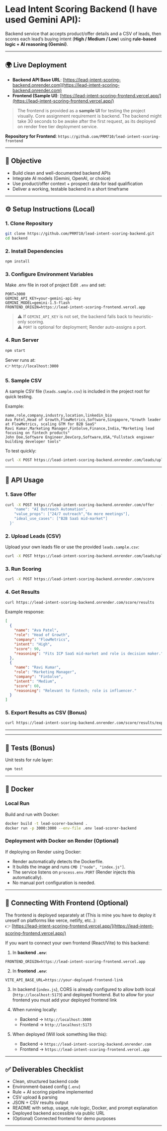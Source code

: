 # Lead Intent Scoring Backend (I have used Gemini API):

Backend service that accepts product/offer details and a CSV of leads, then scores each lead’s buying intent (**High / Medium / Low**) using **rule-based logic + AI reasoning (Gemini)**.

---

## 🌍 Live Deployment

- **Backend API Base URL**: [https://lead-intent-scoring-backend.onrender.com](https://lead-intent-scoring-backend.onrender.com)  
- **Frontend (Sample UI)**: [https://lead-intent-scoring-frontend.vercel.app/](https://lead-intent-scoring-frontend.vercel.app/)  

> The frontend is provided as a **sample UI** for testing the project visually. Core assignment requirement is backend.
> The backend might take 30 seconds to be awake after the first request, as its deployed on render free tier deployment service.

**Repository for Frontend**: `https://github.com/PRM710/lead-intent-scoring-frontend`

---

## 📌 Objective

- Build clean and well-documented backend APIs  
- Integrate AI models (Gemini, OpenAI, or choice)  
- Use product/offer context + prospect data for lead qualification  
- Deliver a working, testable backend in a short timeframe  

---

## ⚙️ Setup Instructions (Local)

### 1. Clone Repository
```bash
git clone https://github.com/PRM710/lead-intent-scoring-backend.git
cd backend
```

### 2. Install Dependencies
```bash
npm install
```

### 3. Configure Environment Variables
Make .env file in root of project
Edit `.env` and set:
```
PORT=3000
GEMINI_API_KEY=your-gemini-api-key
GEMINI_MODEL=gemini-1.5-flash
FRONTEND_ORIGIN=https://lead-intent-scoring-frontend.vercel.app
```

> ⚠️ If `GEMINI_API_KEY` is not set, the backend falls back to heuristic-only scoring.  
> ⚠️ `PORT` is optional for deployment; Render auto-assigns a port.

### 4. Run Server
```bash
npm start
```

Server runs at:  
👉 `http://localhost:3000`

### 5. Sample CSV

A sample CSV file (`leads.sample.csv`) is included in the project root for quick testing.

Example:

```csv
name,role,company,industry,location,linkedin_bio
Ava Patel,Head of Growth,FlowMetrics,Software,Singapore,"Growth leader at FlowMetrics, scaling GTM for B2B SaaS"
Ravi Kumar,Marketing Manager,FinSolve,Finance,India,"Marketing lead focusing on fintech products"
John Doe,Software Engineer,DevCorp,Software,USA,"Fullstack engineer building developer tools"
```

To test quickly:
```bash
curl -X POST https://lead-intent-scoring-backend.onrender.com/leads/upload   -F "file=@leads.sample.csv"
```

---

## 🚀 API Usage

### 1. Save Offer
```bash
curl -X POST https://lead-intent-scoring-backend.onrender.com/offer   -H "Content-Type: application/json"   -d '{
    "name": "AI Outreach Automation",
    "value_props": ["24/7 outreach","6x more meetings"],
    "ideal_use_cases": ["B2B SaaS mid-market"]
  }'
```

### 2. Upload Leads (CSV)
Upload your own leads file or use the provided `leads.sample.csv`:
```bash
curl -X POST https://lead-intent-scoring-backend.onrender.com/leads/upload   -F "file=@leads.sample.csv"
```

### 3. Run Scoring
```bash
curl -X POST https://lead-intent-scoring-backend.onrender.com/score
```

### 4. Get Results
```bash
curl https://lead-intent-scoring-backend.onrender.com/score/results
```

Example response:
```json
[
  {
    "name": "Ava Patel",
    "role": "Head of Growth",
    "company": "FlowMetrics",
    "intent": "High",
    "score": 90,
    "reasoning": "Fits ICP SaaS mid-market and role is decision maker."
  },
  {
    "name": "Ravi Kumar",
    "role": "Marketing Manager",
    "company": "FinSolve",
    "intent": "Medium",
    "score": 60,
    "reasoning": "Relevant to fintech; role is influencer."
  }
]
```

### 5. Export Results as CSV (Bonus)
```bash
curl https://lead-intent-scoring-backend.onrender.com/score/results/export -o scored_leads.csv
```
---
---

## 🧪 Tests (Bonus)
Unit tests for rule layer:
```bash
npm test
```

---

## 🐳 Docker

### Local Run
Build and run with Docker:
```bash
docker build -t lead-scorer-backend .
docker run -p 3000:3000 --env-file .env lead-scorer-backend
```

### Deployment with Docker on Render (Optional)
If deploying on Render using Docker:
- Render automatically detects the Dockerfile.
- It builds the image and runs `CMD ["node", "index.js"]`.
- The service listens on `process.env.PORT` (Render injects this automatically).
- No manual port configuration is needed.

---

## 🔗 Connecting With Frontend (Optional)

The frontend is deployed separately at (This is mine you have to deploy it ureself on platforms like verce, netlify, etc..):  
👉 [https://lead-intent-scoring-frontend.vercel.app/](https://lead-intent-scoring-frontend.vercel.app/)  

If you want to connect your own frontend (React/Vite) to this backend:

1. In **backend `.env`**:
```
FRONTEND_ORIGIN=https://lead-intent-scoring-frontend.vercel.app
```

2. In **frontend `.env`**:
```
VITE_API_BASE_URL=https://your-deployed-frontend-link
```

3. In backend (`index.js`), CORS is already configured to allow both local (`http://localhost:5173`) and deployed frontend. But to allow for your frontend you must add your deployed frontend link

4. When running locally:
   - Backend → `http://localhost:3000`
   - Frontend → `http://localhost:5173`

5. When deployed (Will look something like this):
   - Backend → `https://lead-intent-scoring-backend.onrender.com`
   - Frontend → `https://lead-intent-scoring-frontend.vercel.app`

---

## ✅ Deliverables Checklist
- Clean, structured backend code  
- Environment-based config (`.env`)  
- Rule + AI scoring pipeline implemented  
- CSV upload & parsing  
- JSON + CSV results output  
- README with setup, usage, rule logic, Docker, and prompt explanation  
- Deployed backend accessible via public URL  
- (Optional) Connected frontend for demo purposes  

---
